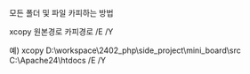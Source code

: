 모든 폴더 및 파일 카피하는 방법

xcopy 원본경로 카피경로 /E /Y

예) xcopy D:\workspace\2402_php\side_project\mini_board\src C:\Apache24\htdocs /E /Y
